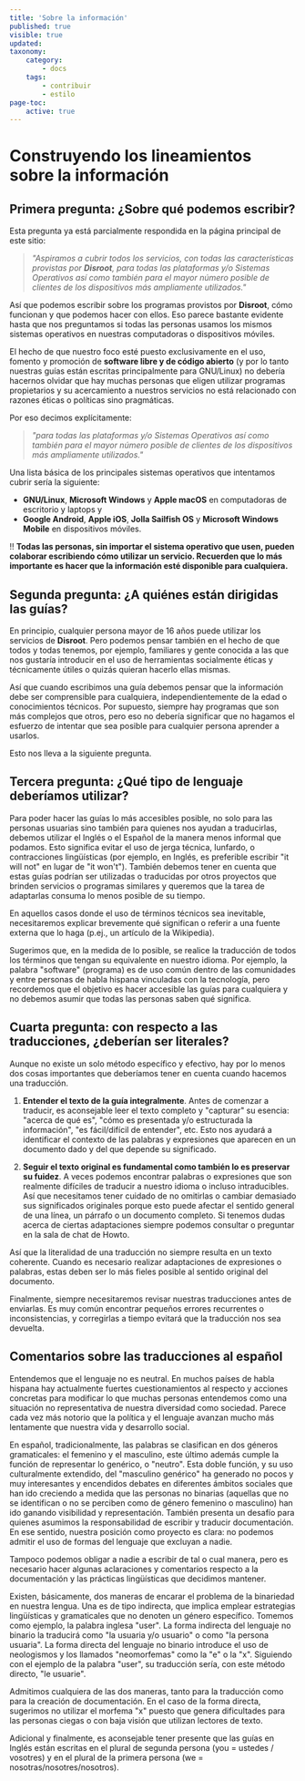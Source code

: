 ```yaml
---
title: 'Sobre la información'
published: true
visible: true
updated:
taxonomy:
    category:
        - docs
    tags:
        - contribuir
        - estilo
page-toc:
    active: true
---
```


# Construyendo los lineamientos sobre la información

## Primera pregunta: ¿Sobre qué podemos escribir?
Esta pregunta ya está parcialmente respondida en la página principal de este sitio:
> *"Aspiramos a cubrir todos los servicios, con todas las características provistas por **Disroot**, para todas las plataformas y/o Sistemas Operativos así como también para el mayor número posible de clientes de los dispositivos más ampliamente utilizados."*

Así que podemos escribir sobre los programas provistos por **Disroot**, cómo funcionan y que podemos hacer con ellos. Eso parece bastante evidente hasta que nos preguntamos si todas las personas usamos los mismos sistemas operativos en nuestras computadoras o dispositivos móviles.

El hecho de que nuestro foco esté puesto exclusivamente en el uso, fomento y promoción de **software libre y de código abierto** (y por lo tanto nuestras guías están escritas principalmente para GNU/Linux) no debería hacernos olvidar que hay muchas personas que eligen utilizar programas propietarios y su acercamiento a nuestros servicios no está relacionado con razones éticas o políticas sino pragmáticas.

Por eso decimos explícitamente:

> *"para todas las plataformas y/o Sistemas Operativos así como también para el mayor número posible de clientes de los dispositivos más ampliamente utilizados."*

Una lista básica de los principales sistemas operativos que intentamos cubrir sería la siguiente:

- **GNU/Linux**, **Microsoft Windows** y **Apple macOS** en computadoras de escritorio y laptops y
- **Google Android**, **Apple iOS**, **Jolla Sailfish OS** y **Microsoft Windows Mobile** en dispositivos móviles.

!! **Todas las personas, sin importar el sistema operativo que usen, pueden colaborar escribiendo cómo utilizar un servicio. Recuerden que lo más importante es hacer que la información esté disponible para cualquiera.**

## Segunda pregunta: ¿A quiénes están dirigidas las guías?
En principio, cualquier persona mayor de 16 años puede utilizar los servicios de **Disroot**. Pero podemos pensar también en el hecho de que todos y todas tenemos, por ejemplo, familiares y gente conocida a las que nos gustaría introducir en el uso de herramientas socialmente éticas y técnicamente útiles o quizás quieran hacerlo ellas mismas.

Así que cuando escribimos una guía debemos pensar que la información debe ser comprensible para cualquiera, independientemente de la edad o conocimientos técnicos. Por supuesto, siempre hay programas que son más complejos que otros, pero eso no debería significar que no hagamos el esfuerzo de intentar que sea posible para cualquier persona aprender a usarlos.

Esto nos lleva a la siguiente pregunta.

## Tercera pregunta: ¿Qué tipo de lenguaje deberíamos utilizar?
Para poder hacer las guías lo más accesibles posible, no solo para las personas usuarias sino también para quienes nos ayudan a traducirlas, debemos utilizar el Inglés o el Español de la manera menos informal que podamos. Esto significa evitar el uso de jerga técnica, lunfardo, o contracciones lingüísticas (por ejemplo, en Inglés, es preferible escribir "it will not" en lugar de "it won't"). También debemos tener en cuenta que estas guías podrían ser utilizadas o traducidas por otros proyectos que brinden servicios o programas similares y queremos que la tarea de adaptarlas consuma lo menos posible de su tiempo.

En aquellos casos donde el uso de términos técnicos sea inevitable, necesitaremos explicar brevemente qué significan o referir a una fuente externa que lo haga (p.ej., un artículo de la Wikipedia).

Sugerimos que, en la medida de lo posible, se realice la traducción de todos los términos que tengan su equivalente en nuestro idioma. Por ejemplo, la palabra "software" (programa) es de uso común dentro de las comunidades y entre personas de habla hispana vinculadas con la tecnología, pero recordemos que el objetivo es hacer accesible las guías para cualquiera y no debemos asumir que todas las personas saben qué significa.

## Cuarta pregunta: con respecto a las traducciones, ¿deberían ser literales?
Aunque no existe un solo método específico y efectivo, hay por lo menos dos cosas importantes que deberíamos tener en cuenta cuando hacemos una traducción.

1. **Entender el texto de la guía integralmente**. Antes de comenzar a traducir, es aconsejable leer el texto completo y "capturar" su esencia: "acerca de qué es", "cómo es presentada y/o estructurada la información", "es fácil/difícil de entender", etc. Esto nos ayudará a identificar el contexto de las palabras y expresiones que aparecen en un documento dado y del que depende su significado.

2. **Seguir el texto original es fundamental como también lo es preservar su fuidez**. A veces podemos encontrar palabras o expresiones que son realmente difíciles de traducir a nuestro idioma o incluso intraducibles. Así que necesitamos tener cuidado de no omitirlas o cambiar demasiado sus significados originales porque esto puede afectar el sentido general de una línea, un párrafo o un documento completo. Si tenemos dudas acerca de ciertas adaptaciones siempre podemos consultar o preguntar en la sala de chat de Howto.

Así que la literalidad de una traducción no siempre resulta en un texto coherente. Cuando es necesario realizar adaptaciones de expresiones o palabras, estas deben ser lo más fieles posible al sentido original del documento.

Finalmente, siempre necesitaremos revisar nuestras traducciones antes de enviarlas. Es muy común encontrar pequeños errores recurrentes o inconsistencias, y corregirlas a tiempo evitará que la traducción nos sea devuelta.

## Comentarios sobre las traducciones al español
Entendemos que el lenguaje no es neutral. En muchos países de habla hispana hay actualmente fuertes cuestionamientos al respecto y acciones concretas para modificar lo que muchas personas entendemos como una situación no representativa de nuestra diversidad como sociedad. Parece cada vez más notorio que la política y el lenguaje avanzan mucho más lentamente que nuestra vida y desarrollo social.

En español, tradicionalmente, las palabras se clasifican en dos géneros gramaticales: el femenino y el masculino, este último además cumple la función de representar lo genérico, o "neutro". Esta doble función, y su uso culturalmente extendido, del "masculino genérico" ha generado no pocos y muy interesantes y encendidos debates en diferentes ámbitos sociales que han ido creciendo a medida que las personas no binarias (aquellas que no se identifican o no se perciben como de género femenino o masculino) han ido ganando visibilidad y representación. También presenta un desafío para quienes asumimos la responsabilidad de escribir y traducir documentación. En ese sentido, nuestra posición como proyecto es clara: no podemos admitir el uso de formas del lenguaje que excluyan a nadie.

Tampoco podemos obligar a nadie a escribir de tal o cual manera, pero es necesario hacer algunas aclaraciones y comentarios respecto a la documentación y las prácticas lingüísticas que decidimos mantener.

Existen, básicamente, dos maneras de encarar el problema de la binariedad en nuestra lengua. Una es de tipo indirecta, que implica emplear estrategias lingüísticas y gramaticales que no denoten un género específico. Tomemos como ejemplo, la palabra inglesa "user". La forma indirecta del lenguaje no binario la traducirá como "la usuaria y/o usuario" o como "la persona usuaria". La forma directa del lenguaje no binario introduce el uso de neologismos y los llamados "neomorfemas" como la "e" o la "x". Siguiendo con el ejemplo de la palabra "user", su traducción sería, con este método directo, "le usuarie".

Admitimos cualquiera de las dos maneras, tanto para la traducción como para la creación de documentación. En el caso de la forma directa, sugerimos no utilizar el morfema "x" puesto que genera dificultades para las personas ciegas o con baja visión que utilizan lectores de texto.

Adicional y finalmente, es aconsejable tener presente que las guías en Inglés están escritas en el plural de segunda persona (you = ustedes / vosotres) y en el plural de la primera persona (we = nosotras/nosotres/nosotros).